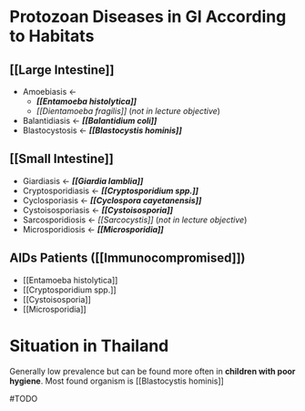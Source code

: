 # Protozoan Diseases in GI According to Habitats
## [[Large Intestine]]
- Amoebiasis <-
	- ***[[Entamoeba histolytica]]***
	- *[[Dientamoeba fragilis]]* (*not in lecture objective*)
- Balantidiasis <- ***[[Balantidium coli]]***
- Blastocystosis <- ***[[Blastocystis hominis]]***

## [[Small Intestine]]
- Giardiasis <- ***[[Giardia lamblia]]***
- Cryptosporidiasis <- ***[[Cryptosporidium spp.]]***
- Cyclosporiasis <- ***[[Cyclospora cayetanensis]]*** 
- Cystoisosporiasis <- ***[[Cystoisosporia]]***
- Sarcosporidiosis <- *[[Sarcocystis]]* (*not in lecture objective*)
- Microsporidiosis <- ***[[Microsporidia]]***

## AIDs Patients ([[Immunocompromised]])
- [[Entamoeba histolytica]]
- [[Cryptosporidium spp.]]
- [[Cystoisosporia]]
- [[Microsporidia]]

# Situation in Thailand
Generally low prevalence but can be found more often in **children with poor hygiene**. Most found organism is [[Blastocystis hominis]]

#TODO
